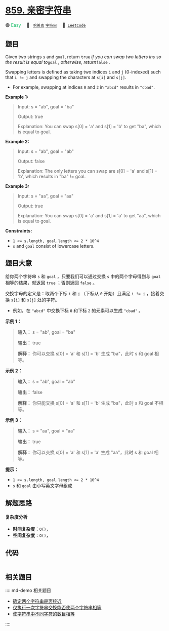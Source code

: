 # [859. 亲密字符串](https://leetcode.com/problems/buddy-strings)

🟢 <font color=#15bd66>Easy</font>&emsp; 🔖&ensp; [`哈希表`](/leetcode/outline/tag/hash-table.md) [`字符串`](/leetcode/outline/tag/string.md)&emsp; 🔗&ensp;[`LeetCode`](https://leetcode.com/problems/buddy-strings)


## 题目

Given two strings `s` and `goal`, return `true` _if you can swap two letters
in_`s` _so the result is equal to_`goal` _, otherwise, return_`false` _._

Swapping letters is defined as taking two indices `i` and `j` (0-indexed) such
that `i != j` and swapping the characters at `s[i]` and `s[j]`.

  * For example, swapping at indices `0` and `2` in `"abcd"` results in `"cbad"`.



**Example 1:**

> Input: s = "ab", goal = "ba"
> 
> Output: true
> 
> Explanation: You can swap s[0] = 'a' and s[1] = 'b' to get "ba", which is equal to goal.

**Example 2:**

> Input: s = "ab", goal = "ab"
> 
> Output: false
> 
> Explanation: The only letters you can swap are s[0] = 'a' and s[1] = 'b', which results in "ba" != goal.

**Example 3:**

> Input: s = "aa", goal = "aa"
> 
> Output: true
> 
> Explanation: You can swap s[0] = 'a' and s[1] = 'a' to get "aa", which is equal to goal.

**Constraints:**

  * `1 <= s.length, goal.length <= 2 * 10^4`
  * `s` and `goal` consist of lowercase letters.


## 题目大意

给你两个字符串 `s` 和 `goal` ，只要我们可以通过交换 `s` 中的两个字母得到与 `goal` 相等的结果，就返回 `true` ；否则返回
`false` 。

交换字母的定义是：取两个下标 `i` 和 `j` （下标从 `0` 开始）且满足 `i != j` ，接着交换 `s[i]` 和 `s[j]` 处的字符。

  * 例如，在 `"abcd"` 中交换下标 `0` 和下标 `2` 的元素可以生成 `"cbad"` 。



**示例 1：**

> 
> 
> 
> 
> 
> **输入：** s = "ab", goal = "ba"
> 
> **输出：** true
> 
> **解释：** 你可以交换 s[0] = 'a' 和 s[1] = 'b' 生成 "ba"，此时 s 和 goal 相等。

**示例 2：**

> 
> 
> 
> 
> 
> **输入：** s = "ab", goal = "ab"
> 
> **输出：** false
> 
> **解释：** 你只能交换 s[0] = 'a' 和 s[1] = 'b' 生成 "ba"，此时 s 和 goal 不相等。

**示例 3：**

> 
> 
> 
> 
> 
> **输入：** s = "aa", goal = "aa"
> 
> **输出：** true
> 
> **解释：** 你可以交换 s[0] = 'a' 和 s[1] = 'a' 生成 "aa"，此时 s 和 goal 相等。
> 
> 



**提示：**

  * `1 <= s.length, goal.length <= 2 * 10^4`
  * `s` 和 `goal` 由小写英文字母组成


## 解题思路

#### 复杂度分析

- **时间复杂度**：`O()`，
- **空间复杂度**：`O()`，

## 代码

```javascript

```

## 相关题目

:::: md-demo 相关题目
- [确定两个字符串是否接近](https://leetcode.com/problems/determine-if-two-strings-are-close)
- [仅执行一次字符串交换能否使两个字符串相等](https://leetcode.com/problems/check-if-one-string-swap-can-make-strings-equal)
- [使字符串中不同字符的数目相等](https://leetcode.com/problems/make-number-of-distinct-characters-equal)

::::
